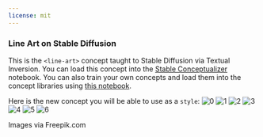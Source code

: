 ```yaml
---
license: mit
---
```

### Line Art on Stable Diffusion
This is the `<line-art>` concept taught to Stable Diffusion via Textual Inversion. You can load this concept into the [Stable Conceptualizer](https://colab.research.google.com/github/huggingface/notebooks/blob/main/diffusers/stable_conceptualizer_inference.ipynb) notebook. You can also train your own concepts and load them into the concept libraries using [this notebook](https://colab.research.google.com/github/huggingface/notebooks/blob/main/diffusers/sd_textual_inversion_training.ipynb).

Here is the new concept you will be able to use as a `style`:
![<line-art> 0](https://huggingface.co/sd-concepts-library/line-art/resolve/main/concept_images/0.jpeg)
![<line-art> 1](https://huggingface.co/sd-concepts-library/line-art/resolve/main/concept_images/1.jpeg)
![<line-art> 2](https://huggingface.co/sd-concepts-library/line-art/resolve/main/concept_images/2.jpeg)
![<line-art> 3](https://huggingface.co/sd-concepts-library/line-art/resolve/main/concept_images/3.jpeg)
![<line-art> 4](https://huggingface.co/sd-concepts-library/line-art/resolve/main/concept_images/4.jpeg)
![<line-art> 5](https://huggingface.co/sd-concepts-library/line-art/resolve/main/concept_images/5.jpeg)
![<line-art> 6](https://huggingface.co/sd-concepts-library/line-art/resolve/main/concept_images/6.jpeg)

Images via Freepik.com
